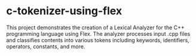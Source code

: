 # c-tokenizer-using-flex
This project demonstrates the creation of a Lexical Analyzer for the C++ programming language using Flex. The analyzer processes input .cpp files and classifies contents into various tokens including keywords, identifiers, operators, constants, and more.
